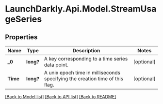 # LaunchDarkly.Api.Model.StreamUsageSeries
## Properties

Name | Type | Description | Notes
------------ | ------------- | ------------- | -------------
**_0** | **long?** | A key corresponding to a time series data point. | [optional] 
**Time** | **long?** | A unix epoch time in milliseconds specifying the creation time of this flag. | [optional] 

[[Back to Model list]](../README.md#documentation-for-models) [[Back to API list]](../README.md#documentation-for-api-endpoints) [[Back to README]](../README.md)

